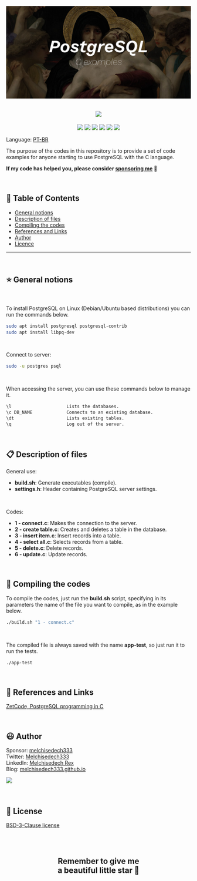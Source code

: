 
<div align='center'>

<img src="images/banner.jpg" >

</div>

<br>

<p align="center">
    <a href="https://github.com/sponsors/melchisedech333"><img src="https://img.shields.io/badge/sponsor-30363D?style=for-the-badge&logo=GitHub-Sponsors&logoColor=#white" ></a>
    <br><br>
    <img src="https://badgen.net/badge/love level/7 of 10/purple" >
    <img src="https://img.shields.io/github/languages/count/melchisedech333/c-postgresql?color=%23f34b7d" >
    <img src="https://img.shields.io/github/languages/top/melchisedech333/c-postgresql?color=%23f34b7d" >
    <img src="https://img.shields.io/github/directory-file-count/melchisedech333/c-postgresql" >
    <img src="https://img.shields.io/github/repo-size/melchisedech333/c-postgresql" >
    <img src="https://img.shields.io/github/license/melchisedech333/c-postgresql" >
</p>

Language: <a href="readme-pt.md">PT-BR</a>

The purpose of the codes in this repository is to provide a set of code examples for anyone starting to use PostgreSQL with the C language.

**If my code has helped you, please consider [sponsoring me](https://github.com/sponsors/melchisedech333) :blue_heart:** 

<br>

:bookmark_tabs: Table of Contents
-----
* [General notions](#star-General-notions)
* [Description of files](#clipboard-Description-of-files)
* [Compiling the codes](#hammer-Compiling-the-codes)
* [References and Links](#link-References-and-Links)
* [Author](#smiley-author)
* [Licence](#scroll-License)
-----

<br>

:star: General notions
---

<br>

To install PostgreSQL on Linux (Debian/Ubuntu based distributions) you can run the commands below.

```bash
sudo apt install postgresql postgresql-contrib
sudo apt install libpq-dev
```

<br>

Connect to server:
```bash
sudo -u postgres psql
```

<br>

When accessing the server, you can use these commands below to manage it.

```
\l                     Lists the databases.
\c DB_NAME             Connects to an existing database.
\dt                    Lists existing tables.
\q                     Log out of the server.
```

<br>

:clipboard: Description of files
---

General use:

- <b>build.sh</b>: Generate executables (compile).
- <b>settings.h</b>: Header containing PostgreSQL server settings.

<br>

Codes:

- <b>1 - connect.c</b>: Makes the connection to the server.
- <b>2 - create table.c</b>: Creates and deletes a table in the database.
- <b>3 - insert item.c</b>: Insert records into a table.
- <b>4 - select all.c</b>: Selects records from a table.
- <b>5 - delete.c</b>: Delete records.
- <b>6 - update.c</b>: Update records.

<br>

:hammer: Compiling the codes
---

To compile the codes, just run the <b>build.sh</b> script, specifying in its parameters the name of the file you want to compile, as in the example below.

```bash
./build.sh "1 - connect.c"
```

<br>

The compiled file is always saved with the name <b>app-test</b>, so just run it to run the tests.

```bash
./app-test
```

<br>

:link: References and Links
---

[ZetCode, PostgreSQL programming in C](https://zetcode.com/db/postgresqlc/)

<br>

:smiley: Author
---

Sponsor: [melchisedech333](https://github.com/sponsors/melchisedech333)<br>
Twitter: [Melchisedech333](https://twitter.com/Melchisedech333)<br>
LinkedIn: [Melchisedech Rex](https://www.linkedin.com/in/melchisedech-rex-724152235/)<br>
Blog: [melchisedech333.github.io](https://melchisedech333.github.io/)<br>

<a href="https://github.com/melchisedech333" ><img src="https://github.com/melchisedech333.png?size=200" height="100" /></a>

<br>

:scroll: License
---

[ BSD-3-Clause license](./license)

<br><br>

<div align="center">

## Remember to give me <br> a beautiful little star :star_struck:

</div>



